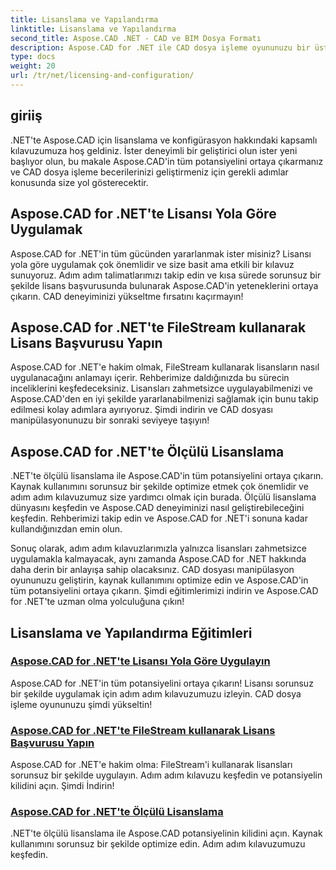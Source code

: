 ```yaml
---
title: Lisanslama ve Yapılandırma
linktitle: Lisanslama ve Yapılandırma
second_title: Aspose.CAD .NET - CAD ve BIM Dosya Formatı
description: Aspose.CAD for .NET ile CAD dosya işleme oyununuzu bir üst seviyeye taşıyın! FileStream'i kullanarak veya adım adım eğitimlerimiz aracılığıyla lisansları sorunsuz bir şekilde uygulayın.
type: docs
weight: 20
url: /tr/net/licensing-and-configuration/
---
```


## giriiş

.NET'te Aspose.CAD için lisanslama ve konfigürasyon hakkındaki kapsamlı kılavuzumuza hoş geldiniz. İster deneyimli bir geliştirici olun ister yeni başlıyor olun, bu makale Aspose.CAD'in tüm potansiyelini ortaya çıkarmanız ve CAD dosya işleme becerilerinizi geliştirmeniz için gerekli adımlar konusunda size yol gösterecektir.

## Aspose.CAD for .NET'te Lisansı Yola Göre Uygulamak

Aspose.CAD for .NET'in tüm gücünden yararlanmak ister misiniz? Lisansı yola göre uygulamak çok önemlidir ve size basit ama etkili bir kılavuz sunuyoruz. Adım adım talimatlarımızı takip edin ve kısa sürede sorunsuz bir şekilde lisans başvurusunda bulunarak Aspose.CAD'in yeteneklerini ortaya çıkarın. CAD deneyiminizi yükseltme fırsatını kaçırmayın!

## Aspose.CAD for .NET'te FileStream kullanarak Lisans Başvurusu Yapın

Aspose.CAD for .NET'e hakim olmak, FileStream kullanarak lisansların nasıl uygulanacağını anlamayı içerir. Rehberimize daldığınızda bu sürecin inceliklerini keşfedeceksiniz. Lisansları zahmetsizce uygulayabilmenizi ve Aspose.CAD'den en iyi şekilde yararlanabilmenizi sağlamak için bunu takip edilmesi kolay adımlara ayırıyoruz. Şimdi indirin ve CAD dosyası manipülasyonunuzu bir sonraki seviyeye taşıyın!

## Aspose.CAD for .NET'te Ölçülü Lisanslama

.NET'te ölçülü lisanslama ile Aspose.CAD'in tüm potansiyelini ortaya çıkarın. Kaynak kullanımını sorunsuz bir şekilde optimize etmek çok önemlidir ve adım adım kılavuzumuz size yardımcı olmak için burada. Ölçülü lisanslama dünyasını keşfedin ve Aspose.CAD deneyiminizi nasıl geliştirebileceğini keşfedin. Rehberimizi takip edin ve Aspose.CAD for .NET'i sonuna kadar kullandığınızdan emin olun.

Sonuç olarak, adım adım kılavuzlarımızla yalnızca lisansları zahmetsizce uygulamakla kalmayacak, aynı zamanda Aspose.CAD for .NET hakkında daha derin bir anlayışa sahip olacaksınız. CAD dosyası manipülasyon oyununuzu geliştirin, kaynak kullanımını optimize edin ve Aspose.CAD'in tüm potansiyelini ortaya çıkarın. Şimdi eğitimlerimizi indirin ve Aspose.CAD for .NET'te uzman olma yolculuğuna çıkın!
## Lisanslama ve Yapılandırma Eğitimleri
### [Aspose.CAD for .NET'te Lisansı Yola Göre Uygulayın](./apply-license-by-path/)
 Aspose.CAD for .NET'in tüm potansiyelini ortaya çıkarın! Lisansı sorunsuz bir şekilde uygulamak için adım adım kılavuzumuzu izleyin. CAD dosya işleme oyununuzu şimdi yükseltin!
### [Aspose.CAD for .NET'te FileStream kullanarak Lisans Başvurusu Yapın](./apply-license-using-filestream/)
Aspose.CAD for .NET'e hakim olma: FileStream'i kullanarak lisansları sorunsuz bir şekilde uygulayın. Adım adım kılavuzu keşfedin ve potansiyelin kilidini açın. Şimdi İndirin!
### [Aspose.CAD for .NET'te Ölçülü Lisanslama](./metered-licensing/)
.NET'te ölçülü lisanslama ile Aspose.CAD potansiyelinin kilidini açın. Kaynak kullanımını sorunsuz bir şekilde optimize edin. Adım adım kılavuzumuzu keşfedin.